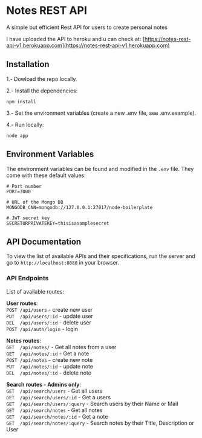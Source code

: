 # Notes REST API
A simple but efficient Rest API for users to create personal notes <br>

I have uploaded the API to heroku and u can check at: [https://notes-rest-api-v1.herokuapp.com](https://notes-rest-api-v1.herokuapp.com)
## Installation 

1.- Dowload the repo locally.

2.- Install the dependencies:
```
npm install
```

3.- Set the environment variables (create a new .env file, see .env.example).


4.- Run locally:
```
node app
```
## Environment Variables

The environment variables can be found and modified in the `.env` file. They come with these default values:

```
# Port number
PORT=3000

# URL of the Mongo DB
MONGODB_CNN=mongodb://127.0.0.1:27017/node-boilerplate

# JWT secret key
SECRETORPRIVATEKEY=thisisasamplesecret

```

## API Documentation

To view the list of available APIs and their specifications, run the server and go to `http://localhost:8080` in your browser. 

### API Endpoints

List of available routes:

**User routes**:\
`POST /api/users` - create new user\
`PUT  /api/users/:id` - update user\
`DEL  /api/users/:id` - delete user\
`POST /api/auth/login` - login

**Notes routes**:\
`GET  /api/notes/` - Get all notes from a user\
`GET  /api/notes/:id` - Get a note\
`POST /api/notes` - create new note\
`PUT  /api/notes/:id` - update note\
`DEL  /api/notes/:id` - delete note

**Search routes - Admins only**:\
`GET  /api/search/users` - Get all users\
`GET  /api/search/users/:id` - Get a users\
`GET  /api/search/users/:query` - Search users by their Name or Mail\
`GET  /api/search/notes` - Get all notes\
`GET  /api/search/notes/:id` - Get a note\
`GET  /api/search/notes/:query` - Search notes by their Title, Description or User
